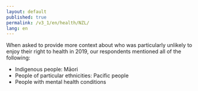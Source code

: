 ```yaml
---
layout: default
published: true
permalink: /v3_1/en/health/NZL/
lang: en
---
```

When asked to provide more context about who was particularly unlikely to enjoy their right to health in 2019, our respondents mentioned all of the following:

-	Indigenous people: Māori
-	People of particular ethnicities: Pacific people
-	People with mental health conditions